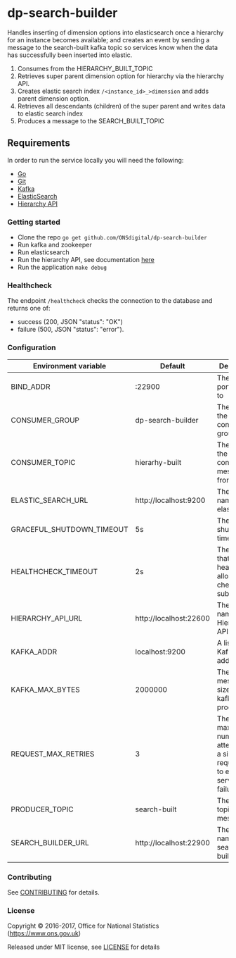 dp-search-builder
==================

Handles inserting of dimension options into elasticsearch once a hierarchy for an instance becomes available;
and creates an event by sending a message to the search-built kafka topic so services know when the data has successfully been inserted into elastic.

1. Consumes from the HIERARCHY_BUILT_TOPIC
2. Retrieves super parent dimension option for hierarchy via the hierarchy API.
3. Creates elastic search index `/<instance_id>_>dimension` and adds parent dimension option.
4. Retrieves all descendants (children) of the super parent and writes data to elastic search index
5. Produces a message to the SEARCH_BUILT_TOPIC

Requirements
-----------------
In order to run the service locally you will need the following:
- [Go](https://golang.org/doc/install)
- [Git](https://git-scm.com/downloads)
- [Kafka](https://kafka.apache.org/)
- [ElasticSearch](https://www.elastic.co/guide/en/elasticsearch/reference/5.4/index.html)
- [Hierarchy API](https://github.com/ONSdigital/dp-hierarchy-api)

### Getting started

* Clone the repo `go get github.com/ONSdigital/dp-search-builder`
* Run kafka and zookeeper
* Run elasticsearch
* Run the hierarchy API, see documentation [here](https://github.com/ONSdigital/dp-hierarchy-api)
* Run the application `make debug`

### Healthcheck

The endpoint `/healthcheck` checks the connection to the database and returns
one of:

- success (200, JSON "status": "OK")
- failure (500, JSON "status": "error").

### Configuration

| Environment variable       | Default                              | Description
| -------------------------- | -------------------------------------| -----------
| BIND_ADDR                  | :22900                               | The host and port to bind to
| CONSUMER_GROUP             | dp-search-builder                    | The name of the Kafka consumer group
| CONSUMER_TOPIC             | hierarhy-built                       | The name of the topic to consumes messages from
| ELASTIC_SEARCH_URL         | http://localhost:9200                | The host name for elasticsearch
| GRACEFUL_SHUTDOWN_TIMEOUT  | 5s                                   | The graceful shutdown timeout
| HEALTHCHECK_TIMEOUT        | 2s                                   | The timeout that the healthcheck allows for checked subsystems
| HIERARCHY_API_URL          | http://localhost:22600               | The host name for the Hierarchy API
| KAFKA_ADDR                 | localhost:9200                       | A list of Kafka host addresses
| KAFKA_MAX_BYTES            | 2000000                              | The max message size for kafka producer
| REQUEST_MAX_RETRIES        | 3                                    | The maximum number of attempts for a single http request due to external service failure
| PRODUCER_TOPIC             | search-built                         | The kafka topic to write messages to
| SEARCH_BUILDER_URL         | http://localhost:22900               | The host name for the search builder


### Contributing

See [CONTRIBUTING](CONTRIBUTING.md) for details.

### License

Copyright © 2016-2017, Office for National Statistics (https://www.ons.gov.uk)

Released under MIT license, see [LICENSE](LICENSE.md) for details
